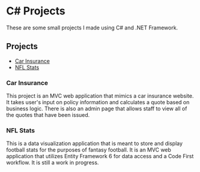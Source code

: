 # C# Projects

These are some small projects I made using C# and .NET Framework.
## Projects
* [Car Insurance](https://github.com/Ahmed-Ghafoori/The-Tech-Academy-Basic-C-Sharp-Projects.) 
* [NFL Stats](https://github.com/Ahmed-Ghafoori/The-Tech-Academy-Basic-C-Sharp-Projects.) 
### Car Insurance
This project is an MVC web application that mimics a car insurance website. It takes user's input on policy information and calculates a quote based on business logic. There is also an admin page that allows staff to view all of the quotes that have been issued.
### NFL Stats
This is a data visualization application that is meant to store and display football stats for the purposes of fantasy football. It is an MVC web application that utilizes Entity Framework 6 for data access and a Code First workflow. It is still a work in progress.
